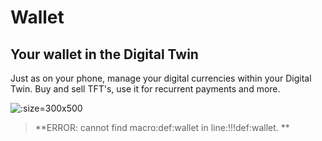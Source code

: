 # Wallet

## Your wallet in the Digital Twin

Just as on your phone, manage your digital currencies within your Digital Twin. Buy and sell TFT's, use it for recurrent payments and more.

![](twin__wallet.jpg  ":size=300x500")


> **ERROR: cannot find macro:def:wallet in line:!!!def:wallet. **<BR>

